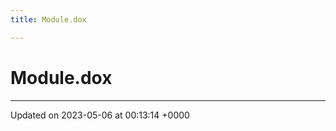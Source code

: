```yaml
---
title: Module.dox

---
```


# Module.dox








-------------------------------

Updated on 2023-05-06 at 00:13:14 +0000
